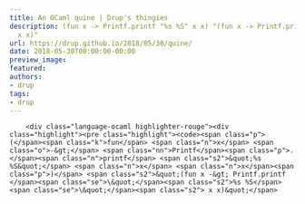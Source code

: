 ```yaml
---
title: An OCaml quine | Drup's thingies
description: (fun x -> Printf.printf "%s %S" x x) "(fun x -> Printf.printf \"%s %S\"
  x x)"
url: https://drup.github.io/2018/05/30/quine/
date: 2018-05-30T00:00:00-00:00
preview_image:
featured:
authors:
- drup
tags:
- drup
---
```



        
        
        
        <div class="language-ocaml highlighter-rouge"><div class="highlight"><pre class="highlight"><code><span class="p">(</span><span class="k">fun</span> <span class="n">x</span> <span class="o">-&gt;</span> <span class="nn">Printf</span><span class="p">.</span><span class="n">printf</span> <span class="s2">&quot;%s %S&quot;</span> <span class="n">x</span> <span class="n">x</span><span class="p">)</span> <span class="s2">&quot;(fun x -&gt; Printf.printf </span><span class="se">\&quot;</span><span class="s2">%s %S</span><span class="se">\&quot;</span><span class="s2"> x x)&quot;</span>
</code></pre></div></div>


        
        
